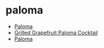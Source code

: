 # paloma

 * [Paloma](../index/p/paloma-51140240.json)
 * [Grilled Grapefruit Paloma Cocktail](../index/g/grilled-grapefruit-paloma-cocktail.json)
 * [Paloma](../index/p/paloma.json)
